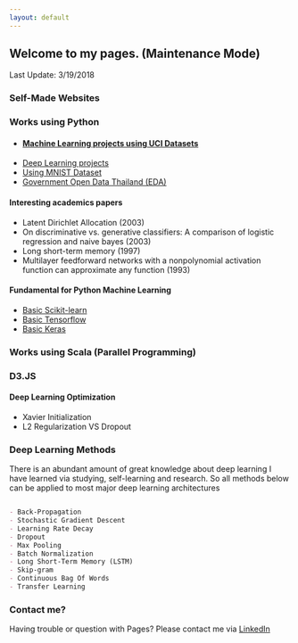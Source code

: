 ```yaml
---
layout: default
---
```


## Welcome to my pages. (Maintenance Mode)

Last Update: 3/19/2018


### Self-Made Websites

### Works using Python

- #### [Machine Learning projects using UCI Datasets](model-for-uci)
- [Deep Learning projects](deep-learning)
- [Using MNIST Dataset](deep-learning)
- [Government Open Data Thailand (EDA)](model-for-uci)

#### Interesting academics papers
- Latent Dirichlet Allocation (2003)
- On discriminative vs. generative classifiers: A comparison of logistic regression and naive bayes (2003)
- Long short-term memory (1997)
- Multilayer feedforward networks with a nonpolynomial activation function can approximate any function (1993)

#### Fundamental for Python Machine Learning

- [Basic Scikit-learn](scikit-basic)
- [Basic Tensorflow](tensorflow-basic)
- [Basic Keras](keras-basic)


### Works using Scala (Parallel Programming)


### D3.JS



#### Deep Learning Optimization
- Xavier Initialization
- L2 Regularization VS Dropout


### Deep Learning Methods
There is an abundant amount of great knowledge about deep learning I have learned via studying, self-learning and research.
So all methods below can be applied to most major deep learning architectures

```markdown

- Back-Propagation
- Stochastic Gradient Descent
- Learning Rate Decay
- Dropout
- Max Pooling
- Batch Normalization
- Long Short-Term Memory (LSTM)
- Skip-gram
- Continuous Bag Of Words
- Transfer Learning

```



### Contact me?

Having trouble or question with Pages? Please contact me via [LinkedIn](https://www.linkedin.com/in/chalothorn-chavalitchevinkul-518671141/)
